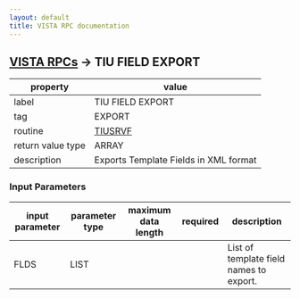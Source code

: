 ```yaml
---
layout: default
title: VISTA RPC documentation
---
```




## [VISTA RPCs](TableOfContent.md) &#8594; TIU FIELD EXPORT 

 property | value 
--- | --- 
 label | TIU FIELD EXPORT
 tag | EXPORT
 routine | [TIUSRVF](http://code.osehra.org/dox/Routine_TIUSRVF_source.html)
 return value type | ARRAY
 description | Exports Template Fields in XML format

### Input Parameters

| input parameter | parameter type | maximum data length | required | description | 
| --- | --- | --- | --- | --- | 
| FLDS | LIST |  |  | List of template field names to export. | 